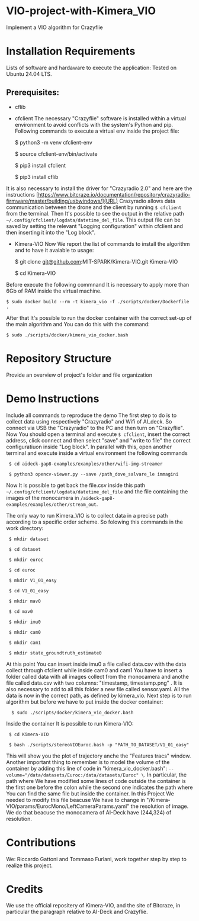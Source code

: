 # VIO-project-with-Kimera_VIO
Implement a VIO algorithm for Crazyflie

# Installation Requirements
Lists of software and hardaware to execute the application:
Tested on Ubuntu 24.04 LTS.
## Prerequisites:
* cflib
* cfclient
The necessary "Crazyflie" software is installed within a virtual environment to avoid conflicts with the system's Python and pip. Following commands to execute a virtual env inside the project file:

     $ python3 -m venv cfclient-env

     $ source cfclient-env/bin/activate
 
     $ pip3 install cfclient
 
     $ pip3 install cflib

It is also necessary to install the driver for "Crazyradio 2.0" and here are the instructions [https://www.bitcraze.io/documentation/repository/crazyradio-firmware/master/building/usbwindows/](URL)
Crazyradio allows data communication between the drone and the client by running `$ cfclient` from the terminal. Then It's possible to see the output in the relative path `~/.config/cfclient/logdata/datetime_del_file`. This output file can be saved by setting the relevant "Logging configuration" within cfclient and then inserting it into the "Log block". 

* Kimera-VIO
Now We report the list of commands to install the algorithm and to have it avaiable to usage:

    $ git clone git@github.com:MIT-SPARK/Kimera-VIO.git Kimera-VIO

    $ cd Kimera-VIO

Before execute the following commnand It is necessary to apply more than 6Gb of RAM inside the virtual machine.

    $ sudo docker build --rm -t kimera_vio -f ./scripts/docker/Dockerfile .

After that It's possible to run the docker container with the correct set-up of the main algorithm and You can do this with the command:

    $ sudo ./scripts/docker/kimera_vio_docker.bash


# Repository Structure
Provide an overview of project's folder and file organization

# Demo Instructions
Include all commands to reproduce the demo
The first step to do is to collect data using respectively "Crazyradio" and Wifi of AI_deck. So connect via USB the "Crazyradio" to the PC and then turn on "Crazyflie". Now You should open a terminal and execute `$ cfclient`, insert the correct address, click connect and then select "save" and "write to file" the correct configuratiuon inside "Log block". In parallel with this, open another terminal and execute inside a virtual environment the following commands

     $ cd aideck-gap8-examples/examples/other/wifi-img-streamer
     
     $ python3 opencv-viewer.py --save /path_dove_salvare_le immagini

Now It is possible to get back the file.csv inside this path `~/.config/cfclient/logdata/datetime_del_file` and the file containing the images of the monocamera in `/aideck-gap8-examples/examples/other/stream_out`. 

The only way to run Kimera_VIO is to collect data in a precise path according to a specific order scheme. So folowing this commands in the work directory:

     $ mkdir dataset
     
     $ cd dataset
     
     $ mkdir euroc
     
     $ cd euroc

     $ mkdir V1_01_easy

     $ cd V1_01_easy

     $ mkdir mav0

     $ cd mav0

     $ mkdir imu0

     $ mkdir cam0

     $ mkdir cam1

     $ mkdir state_groundtruth_estimate0

At this point You can insert inside imu0 a file called data.csv with the data collect through cfclient while inside cam0 and cam1 You have to insert a folder called data with all images collect from the monocamera and anothe file called data.csv with two columns: "timestamp, timestamp.png" . It is also necessary to add to all this folder a new file called sensor.yaml. All the data is now in the correct path, as defined by kimera_vio. Next step is to run algorithm but before we have to put inside the docker container:

      $ sudo ./scripts/docker/kimera_vio_docker.bash

Inside the container It is possible to run Kimera-VIO:

     $ cd Kimera-VIO
     
     $ bash ./scripts/stereoVIOEuroc.bash -p "PATH_TO_DATASET/V1_01_easy"

This will show you the plot of trajectory anche the "Features tracs" window. Another important thing to remember is to model the volume of the container by adding this line of code in "kimera_vio_docker.bash": `--volume="/data/datasets/Euroc:/data/datasets/Euroc" \`. In particular, the path where We have modified some lines of code outside the container is the first one before the colon while the second one indicates the path where You can find the same file but inside the container. In this Project We needed to modify this file beacuse We have to change in "/Kimera-VIO/params/EurocMono/LeftCameraParams.yaml" the resolution of image. We do that beacuse the monocamera of AI-Deck have (244,324) of resolution. 

# Contributions
We: Riccardo Gattoni and Tommaso Furlani, work together step by step to realize this project.

# Credits
We use the official repositery of Kimera-VIO, and the site of Bitcraze, in particular the paragraph relative to AI-Deck and Crazyflie.
